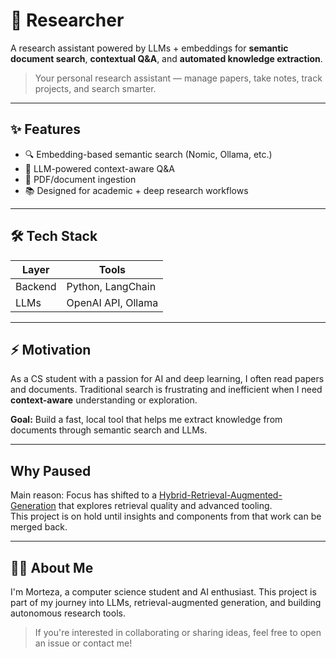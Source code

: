 # 🧠 Researcher

A research assistant powered by LLMs + embeddings for **semantic document search**, **contextual Q&A**, and **automated knowledge extraction**.

> Your personal research assistant — manage papers, take notes, track projects, and search smarter.

---

## ✨ Features

- 🔍 Embedding-based semantic search (Nomic, Ollama, etc.)
- 🧠 LLM-powered context-aware Q&A
- 📄 PDF/document ingestion
- 📚 Designed for academic + deep research workflows

---

## 🛠️ Tech Stack

| Layer       | Tools |
|-------------|-------|
| Backend    | Python, LangChain |
| LLMs       | OpenAI API, Ollama |

---

## ⚡️ Motivation

As a CS student with a passion for AI and deep learning, I often read papers and documents. Traditional search is frustrating and inefficient when I need **context-aware** understanding or exploration.

**Goal:** Build a fast, local tool that helps me extract knowledge from documents through semantic search and LLMs.

---

## Why Paused

Main reason: Focus has shifted to a [Hybrid-Retrieval-Augmented-Generation](https://github.com/py-mo/Hybrid-Retrieval-Augmented-Generation) that explores retrieval quality and advanced tooling.  
This project is on hold until insights and components from that work can be merged back.


---

## 🙋‍♂️ About Me

I'm Morteza, a computer science student and AI enthusiast.
This project is part of my journey into LLMs, retrieval-augmented generation, and building autonomous research tools.

> If you're interested in collaborating or sharing ideas, feel free to open an issue or contact me!
